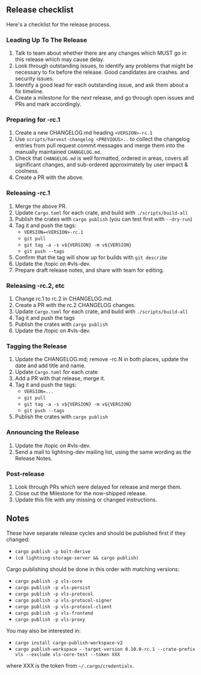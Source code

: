 ## Release checklist

Here's a checklist for the release process.

### Leading Up To The Release

1. Talk to team about whether there are any changes which MUST go in
   this release which may cause delay.
1. Look through outstanding issues, to identify any problems that might
   be necessary to fix before the release. Good candidates are crashes.
   and security issues.
1. Identify a good lead for each outstanding issue, and ask them about
   a fix timeline.
1. Create a milestone for the *next* release, and go through
   open issues and PRs and mark accordingly.

### Preparing for -rc.1

1. Create a new CHANGELOG.md heading `<VERSION>-rc.1`
1. Use `scripts/harvest-changelog <PREVIOUS>..` to collect the changelog entries from pull
   request commit messages and merge them into the manually maintained
   `CHANGELOG.md`.
1. Check that `CHANGELOG.md` is well formatted, ordered in areas,
   covers all significant changes, and sub-ordered approximately by user impact
   & coolness.
1. Create a PR with the above.

### Releasing -rc.1

1. Merge the above PR.
1. Update `Cargo.toml` for each crate, and build with `./scripts/build-all`
1. Publish the crates with `cargo publish` (you can test first with `--dry-run`)
1. Tag it and push the tags: 
     - `VERSION=<VERSION>-rc.1`
     - `git pull`
     - `git tag -a -s v${VERSION} -m v${VERSION}`
     - `git push --tags`
1. Confirm that the tag will show up for builds with `git describe`
1. Update the /topic on #vls-dev.
1. Prepare draft release notes, and share with team for editing.

### Releasing -rc.2, etc

1. Change rc.1 to rc.2 in CHANGELOG.md.
1. Create a PR with the rc.2 CHANGELOG changes.
1. Update `Cargo.toml` for each crate, and build with `./scripts/build-all`
1. Tag it and push the tags
1. Publish the crates with `cargo publish`
1. Update the /topic on #vls-dev.

### Tagging the Release

1. Update the CHANGELOG.md; remove -rc.N in both places, update the date and add title and name.
1. Update `Cargo.toml` for each crate
1. Add a PR with that release, merge it.
1. Tag it and push the tags:
   - `VERSION=...`
   - `git pull`
   - `git tag -a -s v${VERSION} -m v${VERSION}`
   - `git push --tags`
1. Publish the crates with `cargo publish`

### Announcing the Release

1. Update the /topic on #vls-dev.
1. Send a mail to lightning-dev mailing list, using the
   same wording as the Release Notes.

### Post-release

1. Look through PRs which were delayed for release and merge them.
1. Close out the Milestone for the now-shipped release.
1. Update this file with any missing or changed instructions.

## Notes

These have separate release cycles and should be published first if they changed:

- `cargo publish -p bolt-derive`
- `(cd lightning-storage-server && cargo publish)`

Cargo publishing should be done in this order with matching versions:

- `cargo publish -p vls-core`
- `cargo publish -p vls-persist`
- `cargo publish -p vls-protocol`
- `cargo publish -p vls-protocol-signer`
- `cargo publish -p vls-protocol-client`
- `cargo publish -p vls-frontend`
- `cargo publish -p vls-proxy`

You may also be interested in:

- `cargo install cargo-publish-workspace-v2`
- `cargo publish-workspace --target-version 0.10.0-rc.1 --crate-prefix vls --exclude vls-core-test --token XXX`

where XXX is the token from `~/.cargo/credentials`.
